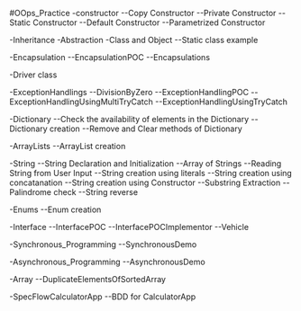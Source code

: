 #OOps_Practice
-constructor
--Copy Constructor
--Private Constructor
--Static Constructor
--Default Constructor
--Parametrized Constructor

-Inheritance
-Abstraction
-Class and Object
--Static class example

-Encapsulation
--EncapsulationPOC
--Encapsulations

-Driver class

-ExceptionHandlings
--DivisionByZero
--ExceptionHandlingPOC
--ExceptionHandlingUsingMultiTryCatch
--ExceptionHandlingUsingTryCatch

-Dictionary
--Check the availability of elements in the Dictionary
--Dictionary creation
--Remove and Clear methods of Dictionary 

-ArrayLists
--ArrayList creation

-String
--String Declaration and Initialization
--Array of Strings
--Reading String from User Input
--String creation using literals
--String creation using concatanation
--String creation using Constructor
--Substring Extraction
--Palindrome check
--String reverse

-Enums
--Enum creation

-Interface
--InterfacePOC
--InterfacePOCImplementor
--Vehicle

-Synchronous_Programming
--SynchronousDemo

-Asynchronous_Programming
--AsynchronousDemo

-Array
--DuplicateElementsOfSortedArray

-SpecFlowCalculatorApp
--BDD for CalculatorApp